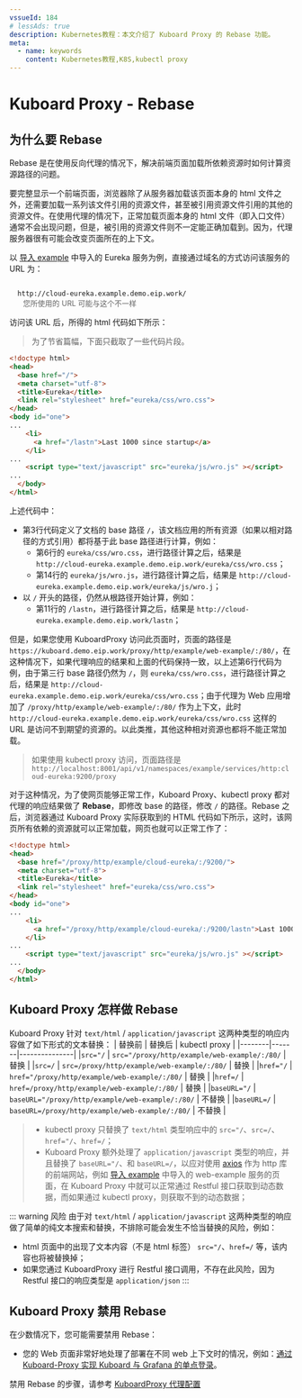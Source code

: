 ```yaml
---
vssueId: 184
# lessAds: true
description: Kubernetes教程：本文介绍了 Kuboard Proxy 的 Rebase 功能。
meta:
  - name: keywords
    content: Kubernetes教程,K8S,kubectl proxy
---
```


# Kuboard Proxy - Rebase

<AdSenseTitle/>

## 为什么要 Rebase

Rebase 是在使用反向代理的情况下，解决前端页面加载所依赖资源时如何计算资源路径的问题。

要完整显示一个前端页面，浏览器除了从服务器加载该页面本身的 html 文件之外，还需要加载一系列该文件引用的资源文件，甚至被引用资源文件引用的其他的资源文件。在使用代理的情况下，正常加载页面本身的 html 文件（即入口文件）通常不会出现问题，但是，被引用的资源文件则不一定能正确加载到。因为，代理服务器很有可能会改变页面所在的上下文。

以 [导入 example](../example/import.html) 中导入的 Eureka 服务为例，直接通过域名的方式访问该服务的 URL 为：
<p>
  <code>
  http://cloud-eureka.example.demo.eip.work/
  </code>
  <span style="color: #666; font-size: 13px; margin-left: 10px;">
  您所使用的 URL 可能与这个不一样
  </span>
</p>

访问该 URL 后，所得的 html 代码如下所示：
> 为了节省篇幅，下面只截取了一些代码片段。

``` html {3,6,11,14}
<!doctype html>
<head>
  <base href="/">
  <meta charset="utf-8">
  <title>Eureka</title>
  <link rel="stylesheet" href="eureka/css/wro.css">
</head>
<body id="one">
...
    <li>
      <a href="/lastn">Last 1000 since startup</a>
    </li>
...
    <script type="text/javascript" src="eureka/js/wro.js" ></script>
...
  </body>
</html>
```

上述代码中：
* 第3行代码定义了文档的 base 路径 `/`，该文档应用的所有资源（如果以相对路径的方式引用）都将基于此 base 路径进行计算，例如：
  * 第6行的 `eureka/css/wro.css`，进行路径计算之后，结果是 `http://cloud-eureka.example.demo.eip.work/eureka/css/wro.css`；
  * 第14行的 `eureka/js/wro.js`，进行路径计算之后，结果是 `http://cloud-eureka.example.demo.eip.work/eureka/js/wro.j`；
* 以 `/` 开头的路径，仍然从根路径开始计算，例如：
  * 第11行的 `/lastn`，进行路径计算之后，结果是 `http://cloud-eureka.example.demo.eip.work/lastn`；

但是，如果您使用 KuboardProxy 访问此页面时，页面的路径是 `https://kuboard.demo.eip.work/proxy/http/example/web-example/:/80/`，在这种情况下，如果代理响应的结果和上面的代码保持一致，以上述第6行代码为例，由于第三行 base 路径仍然为 `/`，则 `eureka/css/wro.css`，进行路径计算之后，结果是 `http://cloud-eureka.example.demo.eip.work/eureka/css/wro.css`；由于代理为 Web 应用增加了 `/proxy/http/example/web-example/:/80/` 作为上下文，此时 `http://cloud-eureka.example.demo.eip.work/eureka/css/wro.css` 这样的 URL 是访问不到期望的资源的。以此类推，其他这种相对资源也都将不能正常加载。

> 如果使用 kubectl proxy 访问，页面路径是 `http://localhost:8001/api/v1/namespaces/example/services/http:cloud-eureka:9200/proxy`

对于这种情况，为了使网页能够正常工作，Kuboard Proxy、kubectl proxy 都对代理的响应结果做了 **Rebase**，即修改 base 的路径，修改 `/` 的路径。Rebase 之后，浏览器通过 Kuboard Proxy 实际获取到的 HTML 代码如下所示，这时，该网页所有依赖的资源就可以正常加载，网页也就可以正常工作了：

``` html {3,6,11,14}
<!doctype html>
<head>
  <base href="/proxy/http/example/cloud-eureka/:/9200/">
  <meta charset="utf-8">
  <title>Eureka</title>
  <link rel="stylesheet" href="eureka/css/wro.css">
</head>
<body id="one">
...
    <li>
      <a href="/proxy/http/example/cloud-eureka/:/9200/lastn">Last 1000 since startup</a>
    </li>
...
    <script type="text/javascript" src="eureka/js/wro.js" ></script>
...
  </body>
</html>
```

## Kuboard Proxy 怎样做 Rebase

Kuboard Proxy 针对 `text/html` / `application/javascript` 这两种类型的响应内容做了如下形式的文本替换：
| 替换前  | 替换后 | kubectl proxy |
|--------|-------|---------------|
|`src="/`  | `src="/proxy/http/example/web-example/:/80/` | 替换 |
|`src=/`  | `src=/proxy/http/example/web-example/:/80/` | 替换 |
|`href="/`  | `href="/proxy/http/example/web-example/:/80/` | 替换 |
|`href=/`  | `href=/proxy/http/example/web-example/:/80/` | 替换 |
|`baseURL="/`  | `baseURL="/proxy/http/example/web-example/:/80/` | 不替换 |
|`baseURL=/`  | `baseURL=/proxy/http/example/web-example/:/80/` | 不替换 |

> * kubectl proxy 只替换了 `text/html` 类型响应中的 `src="/`、`src=/`、`href="/`、`href=/`；
> * Kuboard Proxy 额外处理了 `application/javascript` 类型的响应，并且替换了 `baseURL="/`、和 `baseURL=/`，以应对使用 [axios](http://www.axios-js.com/) 作为 http 库的前端网站，例如 [导入 example](../example/import.html) 中导入的 web-example 服务的页面，在 Kuboard Proxy 中就可以正常通过 Restful 接口获取到动态数据，而如果通过 kubectl proxy，则获取不到的动态数据；

::: warning 风险
由于对 `text/html` / `application/javascript` 这两种类型的响应做了简单的纯文本搜索和替换，不排除可能会发生不恰当替换的风险，例如：
* html 页面中的出现了文本内容（不是 html 标签） `src="/`、`href=/` 等，该内容也将被替换掉；
* 如果您通过 KuboardProxy 进行 Restful 接口调用，不存在此风险，因为 Restful 接口的响应类型是 `application/json`
:::

## Kuboard Proxy 禁用 Rebase

在少数情况下，您可能需要禁用 Rebase：
* 您的 Web 页面非常好地处理了部署在不同 web 上下文时的情况，例如：[通过 Kuboard-Proxy 实现 Kuboard 与 Grafana 的单点登录](./auth-proxy.html)。

禁用 Rebase 的步骤，请参考 [KuboardProxy 代理配置](./#代理配置)
